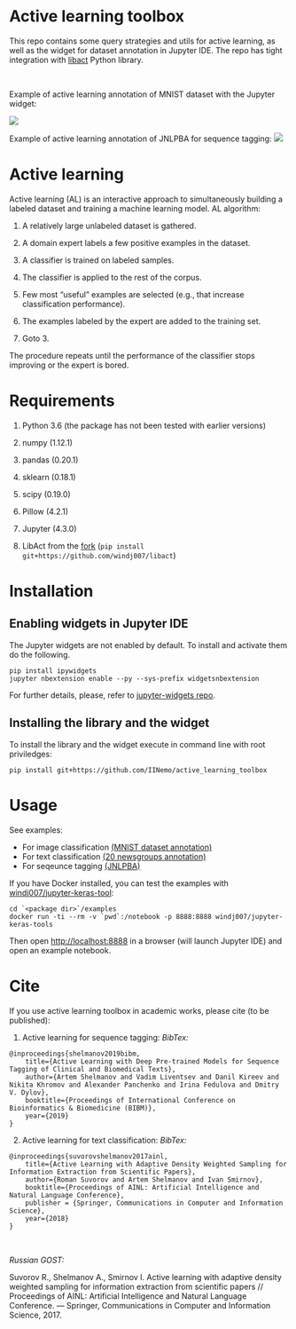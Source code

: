 Active learning toolbox
=======================

This repo contains some query strategies and utils for active learning, as well
as the widget for dataset annotation in Jupyter IDE. The repo has tight
integration with [libact](https://github.com/ntucllab/libact) Python library.

 

Example of active learning annotation of MNIST dataset with the Jupyter widget:

![](https://github.com/IINemo/jupyter_al_annotator/blob/master/docs/al.png?raw=true)

Example of active learning annotation of JNLPBA for sequence tagging:
![](https://github.com/IINemo/jupyter_al_annotator/blob/seq/docs/sequence_tagging.png?raw=true)

Active learning
===============

Active learning (AL) is an interactive approach to simultaneously building a
labeled dataset and training a machine learning model. AL algorithm:

1.  A relatively large unlabeled dataset is gathered.

2.  A domain expert labels a few positive examples in the dataset.

3.  A classifier is trained on labeled samples.

4.  The classifier is applied to the rest of the corpus.

5.  Few most “useful” examples are selected (e.g., that increase classification
    performance).

6.  The examples labeled by the expert are added to the training set.

7.  Goto 3.

The procedure repeats until the performance of the classifier stops improving or
the expert is bored.

Requirements
============

1.  Python 3.6 (the package has not been tested with earlier versions)

2.  numpy (1.12.1)

3.  pandas (0.20.1)

4.  sklearn (0.18.1)

5.  scipy (0.19.0)

6.  Pillow (4.2.1)

7.  Jupyter (4.3.0)

8.  LibAct from the [fork](https://github.com/windj007/libact) (`pip install
    git+https://github.com/windj007/libact`)

Installation
============

Enabling widgets in Jupyter IDE
-------------------------------

The Jupyter widgets are not enabled by default. To install and activate them do
the following.

~~~~~~~~~~~~~~~~~~~~~~~~~~~~~~~~~~~~~~~~~~~~~~~~~~~~~~~~~~~~~~~~~~~~~~~~~~~~~~~~
pip install ipywidgets
jupyter nbextension enable --py --sys-prefix widgetsnbextension
~~~~~~~~~~~~~~~~~~~~~~~~~~~~~~~~~~~~~~~~~~~~~~~~~~~~~~~~~~~~~~~~~~~~~~~~~~~~~~~~

For further details, please, refer to [jupyter-widgets
repo](https://github.com/jupyter-widgets/ipywidgets).

Installing the library and the widget
-------------------------------------

To install the library and the widget execute in command line with root
priviledges:

~~~~~~~~~~~~~~~~~~~~~~~~~~~~~~~~~~~~~~~~~~~~~~~~~~~~~~~~~~~~~~~~~~~~~~~~~~~~~~~~
pip install git+https://github.com/IINemo/active_learning_toolbox
~~~~~~~~~~~~~~~~~~~~~~~~~~~~~~~~~~~~~~~~~~~~~~~~~~~~~~~~~~~~~~~~~~~~~~~~~~~~~~~~

Usage
=====

See examples: 
- For image classification [(MNIST dataset
annotation)](https://github.com/IINemo/active_learning_toolbox/blob/master/examples/MNIST_annotation.ipynb)  
- For text classification [(20 newsgroups
annotation)](https://github.com/IINemo/active_learning_toolbox/blob/master/examples/20newsgroups.ipynb)  
- For seqeunce tagging [(JNLPBA)](https://github.com/IINemo/active_learning_toolbox/blob/seq/examples/seqtagging_jnlpba.ipynb)  


If you have Docker installed, you can test the examples with [windj007/jupyter-keras-tool](https://hub.docker.com/r/windj007/jupyter-keras-tools/):

```
cd `<package dir>`/examples
docker run -ti --rm -v `pwd`:/notebook -p 8888:8888 windj007/jupyter-keras-tools
```
Then open [http://localhost:8888](http://localhost:8888) in a browser (will launch Jupyter IDE) and open an example notebook.


Cite
====

If you use active learning toolbox in academic works, please cite (to be
published):

1. Active learning for sequence tagging:
*BibTex:*

~~~~~~~~~~~~~~~~~~~~~~~~~~~~~~~~~~~~~~~~~~~~~~~~~~~~~~~~~~~~~~~~~~~~~~~~~~~~~~~~
@inproceedings{shelmanov2019bibm,
    title={Active Learning with Deep Pre-trained Models for Sequence Tagging of Clinical and Biomedical Texts},
    author={Artem Shelmanov and Vadim Liventsev and Danil Kireev and Nikita Khromov and Alexander Panchenko and Irina Fedulova and Dmitry V. Dylov},
    booktitle={Proceedings of International Conference on Bioinformatics & Biomedicine (BIBM)},
    year={2019}
}
~~~~~~~~~~~~~~~~~~~~~~~~~~~~~~~~~~~~~~~~~~~~~~~~~~~~~~~~~~~~~~~~~~~~~~~~~~~~~~~~

2. Active learning for text classification:
*BibTex:*

~~~~~~~~~~~~~~~~~~~~~~~~~~~~~~~~~~~~~~~~~~~~~~~~~~~~~~~~~~~~~~~~~~~~~~~~~~~~~~~~
@inproceedings{suvorovshelmanov2017ainl,
    title={Active Learning with Adaptive Density Weighted Sampling for Information Extraction from Scientific Papers},
    author={Roman Suvorov and Artem Shelmanov and Ivan Smirnov},
    booktitle={Proceedings of AINL: Artificial Intelligence and Natural Language Conference},
    publisher = {Springer, Communications in Computer and Information Science},
    year={2018}
}
~~~~~~~~~~~~~~~~~~~~~~~~~~~~~~~~~~~~~~~~~~~~~~~~~~~~~~~~~~~~~~~~~~~~~~~~~~~~~~~~
 

*Russian GOST:*

Suvorov R., Shelmanov A., Smirnov I. Active learning with adaptive density
weighted sampling for information extraction from scientific papers //
Proceedings of AINL: Artificial Intelligence and Natural Language Conference. —
Springer, Communications in Computer and Information Science, 2017.
